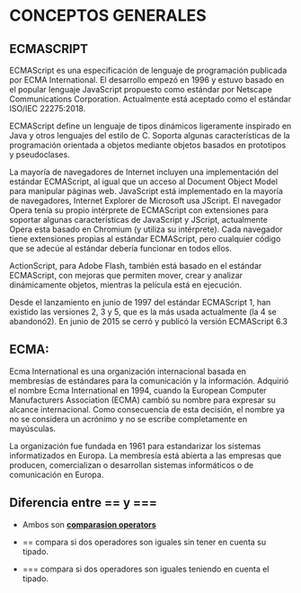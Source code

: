 # CONCEPTOS GENERALES

## ECMASCRIPT
ECMAScript es una especificación de lenguaje de programación publicada por ECMA International. El desarrollo empezó en 1996 y estuvo basado en el popular lenguaje JavaScript propuesto como estándar por Netscape Communications Corporation. Actualmente está aceptado como el estándar ISO/IEC 22275:2018.

ECMAScript define un lenguaje de tipos dinámicos ligeramente inspirado en Java y otros lenguajes del estilo de C. Soporta algunas características de la programación orientada a objetos mediante objetos basados en prototipos y pseudoclases.

La mayoría de navegadores de Internet incluyen una implementación del estándar ECMAScript, al igual que un acceso al Document Object Model para manipular páginas web. JavaScript está implementado en la mayoría de navegadores, Internet Explorer de Microsoft usa JScript. El navegador Opera tenía su propio intérprete de ECMAScript con extensiones para soportar algunas características de JavaScript y JScript, actualmente Opera esta basado en Chromium (y utiliza su intérprete). Cada navegador tiene extensiones propias al estándar ECMAScript, pero cualquier código que se adecúe al estándar debería funcionar en todos ellos.

ActionScript, para Adobe Flash, también está basado en el estándar ECMAScript, con mejoras que permiten mover, crear y analizar dinámicamente objetos, mientras la película está en ejecución.

Desde el lanzamiento en junio de 1997 del estándar ECMAScript 1, han existido las versiones 2, 3 y 5, que es la más usada actualmente (la 4 se abandonó2​). En junio de 2015 se cerró y publicó la versión ECMAScript 6.3​

## ECMA:
Ecma International es una organización internacional basada en membresías de estándares para la comunicación y la información. Adquirió el nombre Ecma International en 1994, cuando la European Computer Manufacturers Association (ECMA) cambió su nombre para expresar su alcance internacional. Como consecuencia de esta decisión, el nombre ya no se considera un acrónimo y no se escribe completamente en mayúsculas.

La organización fue fundada en 1961 para estandarizar los sistemas informatizados en Europa. La membresía está abierta a las empresas que producen, comercializan o desarrollan sistemas informáticos o de comunicación en Europa.

## Diferencia entre == y ===

* Ambos son <u>**comparasion operators**</u>

* == compara si dos operadores son iguales sin tener en cuenta su tipado.
* === compara si dos operadores son iguales teniendo en cuenta el tipado.

